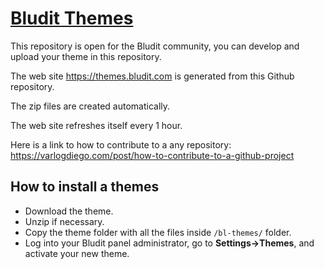 [Bludit Themes](https://themes.bludit.com)
================================
This repository is open for the Bludit community, you can develop and upload your theme in this repository.

The web site https://themes.bludit.com is generated from this Github repository.

The zip files are created automatically.

The web site refreshes itself every 1 hour.

Here is a link to how to contribute to a any repository: https://varlogdiego.com/post/how-to-contribute-to-a-github-project

## How to install a themes
- Download the theme.
- Unzip if necessary.
- Copy the theme folder with all the files inside `/bl-themes/` folder.
- Log into your Bludit panel administrator, go to **Settings->Themes**, and activate your new theme.